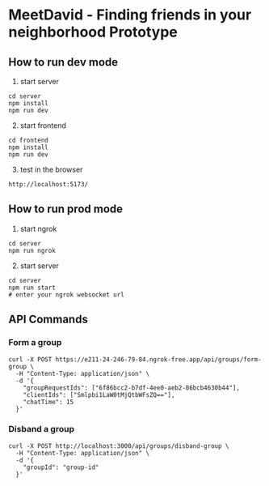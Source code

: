 # MeetDavid - Finding friends in your neighborhood Prototype  

## How to run dev mode
1. start server
```
cd server
npm install
npm run dev
```

2. start frontend
```
cd frontend
npm install
npm run dev
```

3. test in the browser
```
http://localhost:5173/
```

## How to run prod mode
1. start ngrok
```
cd server
npm run ngrok
```

2. start server
```
cd server
npm run start
# enter your ngrok websocket url
```

## API Commands

### Form a group
```
curl -X POST https://e211-24-246-79-84.ngrok-free.app/api/groups/form-group \
  -H "Content-Type: application/json" \
  -d '{
    "groupRequestIds": ["6f86bcc2-b7df-4ee0-aeb2-86bcb4630b44"],
    "clientIds": ["Smlpbi1LaW0tMjQtbWFsZQ=="],
    "chatTime": 15
  }'
```

### Disband a group
```
curl -X POST http://localhost:3000/api/groups/disband-group \
  -H "Content-Type: application/json" \
  -d '{
    "groupId": "group-id"
  }'
```